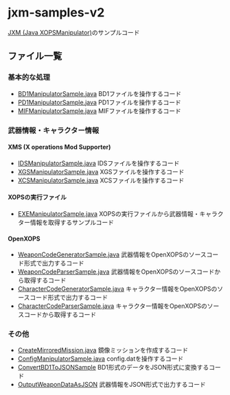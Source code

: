 # jxm-samples-v2

[JXM (Java XOPSManipulator)](https://github.com/maeda6uiui/jxm)のサンプルコード

## ファイル一覧

### 基本的な処理

- [BD1ManipulatorSample.java](src/main/java/com/github/maeda6uiui/jxmsamplesv2/BD1ManipulatorSample.java) BD1ファイルを操作するコード
- [PD1ManipulatorSample.java](src/main/java/com/github/maeda6uiui/jxmsamplesv2/PD1ManipulatorSample.java) PD1ファイルを操作するコード
- [MIFManipulatorSample.java](src/main/java/com/github/maeda6uiui/jxmsamplesv2/MIFManipulatorSample.java) MIFファイルを操作するコード

### 武器情報・キャラクター情報

#### XMS (X operations Mod Supporter)

- [IDSManipulatorSample.java](src/main/java/com/github/maeda6uiui/jxmsamplesv2/IDSManipulatorSample.java) IDSファイルを操作するコード
- [XGSManipulatorSample.java](src/main/java/com/github/maeda6uiui/jxmsamplesv2/XGSManipulatorSample.java) XGSファイルを操作するコード
- [XCSManipulatorSample.java](src/main/java/com/github/maeda6uiui/jxmsamplesv2/XCSManipulatorSample.java) XCSファイルを操作するコード

#### XOPSの実行ファイル

- [EXEManipulatorSample.java](src/main/java/com/github/maeda6uiui/jxmsamplesv2/EXEManipulatorSample.java) XOPSの実行ファイルから武器情報・キャラクター情報を取得するサンプルコード

#### OpenXOPS

- [WeaponCodeGeneratorSample.java](src/main/java/com/github/maeda6uiui/jxmsamplesv2/WeaponCodeGeneratorSample.java) 武器情報をOpenXOPSのソースコード形式で出力するコード
- [WeaponCodeParserSample.java](src/main/java/com/github/maeda6uiui/jxmsamplesv2/WeaponCodeParserSample.java) 武器情報をOpenXOPSのソースコードから取得するコード
- [CharacterCodeGeneratorSample.java](src/main/java/com/github/maeda6uiui/jxmsamplesv2/CharacterCodeGeneratorSample.java) キャラクター情報をOpenXOPSのソースコード形式で出力するコード
- [CharacterCodeParserSample.java](src/main/java/com/github/maeda6uiui/jxmsamplesv2/CharacterCodeParserSample.java) キャラクター情報をOpenXOPSのソースコードから取得するコード

### その他

- [CreateMirroredMission.java](src/main/java/com/github/maeda6uiui/jxmsamplesv2/CreateMirroredMission.java) 鏡像ミッションを作成するコード
- [ConfigManipulatorSample.java](src/main/java/com/github/maeda6uiui/jxmsamplesv2/ConfigManipulatorSample.java) config.datを操作するコード
- [ConvertBD1ToJSONSample](src/main/java/com/github/maeda6uiui/jxmsamplesv2/ConvertBD1ToJSONSample.java) BD1形式のデータをJSON形式に変換するコード
- [OutputWeaponDataAsJSON](src/main/java/com/github/maeda6uiui/jxmsamplesv2/OutputWeaponDataAsJSON.java) 武器情報をJSON形式で出力するコード


